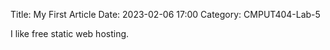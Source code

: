 Title: My First Article
Date: 2023-02-06 17:00
Category: CMPUT404-Lab-5

I like free static web hosting.